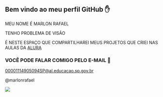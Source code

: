## Bem vindo ao meu perfil GitHub ✋

MEU NOME É MARLON RAFAEL

TENHO PROBLEMA DE VISÃO

É NESTE ESPAÇO QUE COMPARTILHAREI MEUS PROJETOS QUE CRIEI NAS AULAS DA [ALURA](HTTPS://www.alura.com.br)

### VOCÊ PODE FALAR COMIGO PELO E-MAIL 📧
00001114905094SP@al.educacao.sp.gov.br	

@marlonrafael

![](https://media.tenor.com/lN7OvgMccHUAAAAM/sonic-sonic-the-hedgehog.gif)
